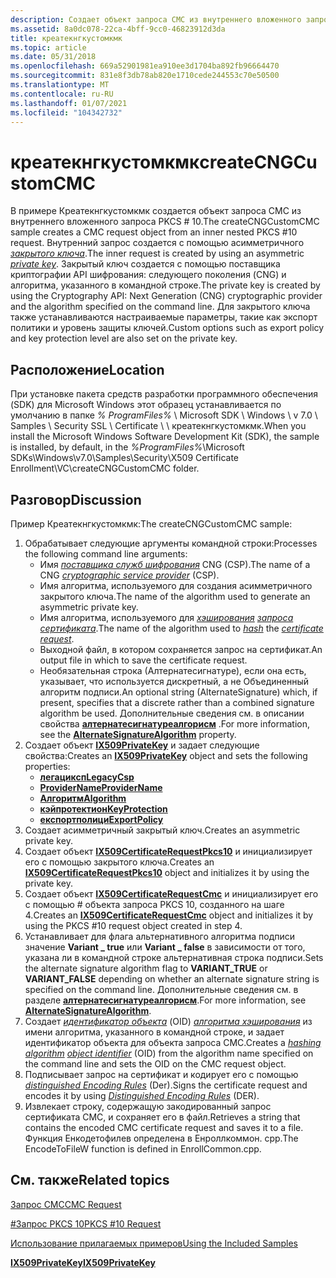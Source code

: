 ```yaml
---
description: Создает объект запроса CMC из внутреннего вложенного запроса PKCS \# 10.
ms.assetid: 8a0dc078-22ca-4bff-9cc0-46823912d3da
title: креатекнгкустомкмк
ms.topic: article
ms.date: 05/31/2018
ms.openlocfilehash: 669a52901981ea910ee3d1704ba892fb96664470
ms.sourcegitcommit: 831e8f3db78ab820e1710cede244553c70e50500
ms.translationtype: MT
ms.contentlocale: ru-RU
ms.lasthandoff: 01/07/2021
ms.locfileid: "104342732"
---
```

# <a name="createcngcustomcmc"></a><span data-ttu-id="0d4a4-103">креатекнгкустомкмк</span><span class="sxs-lookup"><span data-stu-id="0d4a4-103">createCNGCustomCMC</span></span>

<span data-ttu-id="0d4a4-104">В примере Креатекнгкустомкмк создается объект запроса CMC из внутреннего вложенного запроса PKCS \# 10.</span><span class="sxs-lookup"><span data-stu-id="0d4a4-104">The createCNGCustomCMC sample creates a CMC request object from an inner nested PKCS \#10 request.</span></span> <span data-ttu-id="0d4a4-105">Внутренний запрос создается с помощью асимметричного [*закрытого ключа*](/windows/desktop/SecGloss/p-gly).</span><span class="sxs-lookup"><span data-stu-id="0d4a4-105">The inner request is created by using an asymmetric [*private key*](/windows/desktop/SecGloss/p-gly).</span></span> <span data-ttu-id="0d4a4-106">Закрытый ключ создается с помощью поставщика криптографии API шифрования: следующего поколения (CNG) и алгоритма, указанного в командной строке.</span><span class="sxs-lookup"><span data-stu-id="0d4a4-106">The private key is created by using the Cryptography API: Next Generation (CNG) cryptographic provider and the algorithm specified on the command line.</span></span> <span data-ttu-id="0d4a4-107">Для закрытого ключа также устанавливаются настраиваемые параметры, такие как экспорт политики и уровень защиты ключей.</span><span class="sxs-lookup"><span data-stu-id="0d4a4-107">Custom options such as export policy and key protection level are also set on the private key.</span></span>

## <a name="location"></a><span data-ttu-id="0d4a4-108">Расположение</span><span class="sxs-lookup"><span data-stu-id="0d4a4-108">Location</span></span>

<span data-ttu-id="0d4a4-109">При установке пакета средств разработки программного обеспечения (SDK) для Microsoft Windows этот образец устанавливается по умолчанию в папке *% ProgramFiles%* \\ Microsoft SDK \\ Windows \\ v 7.0 \\ Samples \\ Security SSL \\ Certificate \\ \\ креатекнгкустомкмк.</span><span class="sxs-lookup"><span data-stu-id="0d4a4-109">When you install the Microsoft Windows Software Development Kit (SDK), the sample is installed, by default, in the *%ProgramFiles%*\\Microsoft SDKs\\Windows\\v7.0\\Samples\\Security\\X509 Certificate Enrollment\\VC\\createCNGCustomCMC folder.</span></span>

## <a name="discussion"></a><span data-ttu-id="0d4a4-110">Разговор</span><span class="sxs-lookup"><span data-stu-id="0d4a4-110">Discussion</span></span>

<span data-ttu-id="0d4a4-111">Пример Креатекнгкустомкмк:</span><span class="sxs-lookup"><span data-stu-id="0d4a4-111">The createCNGCustomCMC sample:</span></span>

1.  <span data-ttu-id="0d4a4-112">Обрабатывает следующие аргументы командной строки:</span><span class="sxs-lookup"><span data-stu-id="0d4a4-112">Processes the following command line arguments:</span></span>
    -   <span data-ttu-id="0d4a4-113">Имя [*поставщика служб шифрования*](/windows/desktop/SecGloss/c-gly) CNG (CSP).</span><span class="sxs-lookup"><span data-stu-id="0d4a4-113">The name of a CNG [*cryptographic service provider*](/windows/desktop/SecGloss/c-gly) (CSP).</span></span>
    -   <span data-ttu-id="0d4a4-114">Имя алгоритма, используемого для создания асимметричного закрытого ключа.</span><span class="sxs-lookup"><span data-stu-id="0d4a4-114">The name of the algorithm used to generate an asymmetric private key.</span></span>
    -   <span data-ttu-id="0d4a4-115">Имя алгоритма, используемого для [*хэширования*](/windows/desktop/SecGloss/h-gly) [*запроса сертификата*](/windows/desktop/SecGloss/c-gly).</span><span class="sxs-lookup"><span data-stu-id="0d4a4-115">The name of the algorithm used to [*hash*](/windows/desktop/SecGloss/h-gly) the [*certificate request*](/windows/desktop/SecGloss/c-gly).</span></span>
    -   <span data-ttu-id="0d4a4-116">Выходной файл, в котором сохраняется запрос на сертификат.</span><span class="sxs-lookup"><span data-stu-id="0d4a4-116">An output file in which to save the certificate request.</span></span>
    -   <span data-ttu-id="0d4a4-117">Необязательная строка (Алтернатесигнатуре), если она есть, указывает, что используется дискретный, а не Объединенный алгоритм подписи.</span><span class="sxs-lookup"><span data-stu-id="0d4a4-117">An optional string (AlternateSignature) which, if present, specifies that a discrete rather than a combined signature algorithm be used.</span></span> <span data-ttu-id="0d4a4-118">Дополнительные сведения см. в описании свойства [**алтернатесигнатуреалгорисм**](/windows/desktop/api/CertEnroll/nf-certenroll-ix509certificaterequest-get_alternatesignaturealgorithm) .</span><span class="sxs-lookup"><span data-stu-id="0d4a4-118">For more information, see the [**AlternateSignatureAlgorithm**](/windows/desktop/api/CertEnroll/nf-certenroll-ix509certificaterequest-get_alternatesignaturealgorithm) property.</span></span>
2.  <span data-ttu-id="0d4a4-119">Создает объект [**IX509PrivateKey**](/windows/desktop/api/CertEnroll/nn-certenroll-ix509privatekey) и задает следующие свойства:</span><span class="sxs-lookup"><span data-stu-id="0d4a4-119">Creates an [**IX509PrivateKey**](/windows/desktop/api/CertEnroll/nn-certenroll-ix509privatekey) object and sets the following properties:</span></span>
    -   [<span data-ttu-id="0d4a4-120">**легациксп**</span><span class="sxs-lookup"><span data-stu-id="0d4a4-120">**LegacyCsp**</span></span>](/windows/desktop/api/CertEnroll/nf-certenroll-ix509privatekey-get_legacycsp)
    -   [<span data-ttu-id="0d4a4-121">**ProviderName**</span><span class="sxs-lookup"><span data-stu-id="0d4a4-121">**ProviderName**</span></span>](/windows/desktop/api/CertEnroll/nf-certenroll-ix509privatekey-get_providername)
    -   [<span data-ttu-id="0d4a4-122">**Алгоритм**</span><span class="sxs-lookup"><span data-stu-id="0d4a4-122">**Algorithm**</span></span>](/windows/desktop/api/CertEnroll/nf-certenroll-ix509privatekey-get_algorithm)
    -   [<span data-ttu-id="0d4a4-123">**кэйпротектион**</span><span class="sxs-lookup"><span data-stu-id="0d4a4-123">**KeyProtection**</span></span>](/windows/desktop/api/CertEnroll/nf-certenroll-ix509privatekey-get_keyprotection)
    -   [<span data-ttu-id="0d4a4-124">**експортполици**</span><span class="sxs-lookup"><span data-stu-id="0d4a4-124">**ExportPolicy**</span></span>](/windows/desktop/api/CertEnroll/nf-certenroll-ix509privatekey-get_exportpolicy)
3.  <span data-ttu-id="0d4a4-125">Создает асимметричный закрытый ключ.</span><span class="sxs-lookup"><span data-stu-id="0d4a4-125">Creates an asymmetric private key.</span></span>
4.  <span data-ttu-id="0d4a4-126">Создает объект [**IX509CertificateRequestPkcs10**](/windows/desktop/api/CertEnroll/nn-certenroll-ix509certificaterequestpkcs10) и инициализирует его с помощью закрытого ключа.</span><span class="sxs-lookup"><span data-stu-id="0d4a4-126">Creates an [**IX509CertificateRequestPkcs10**](/windows/desktop/api/CertEnroll/nn-certenroll-ix509certificaterequestpkcs10) object and initializes it by using the private key.</span></span>
5.  <span data-ttu-id="0d4a4-127">Создает объект [**IX509CertificateRequestCmc**](/windows/desktop/api/CertEnroll/nn-certenroll-ix509certificaterequestcmc) и инициализирует его с помощью \# объекта запроса PKCS 10, созданного на шаге 4.</span><span class="sxs-lookup"><span data-stu-id="0d4a4-127">Creates an [**IX509CertificateRequestCmc**](/windows/desktop/api/CertEnroll/nn-certenroll-ix509certificaterequestcmc) object and initializes it by using the PKCS \#10 request object created in step 4.</span></span>
6.  <span data-ttu-id="0d4a4-128">Устанавливает для флага альтернативного алгоритма подписи значение **Variant \_ true** или **Variant \_ false** в зависимости от того, указана ли в командной строке альтернативная строка подписи.</span><span class="sxs-lookup"><span data-stu-id="0d4a4-128">Sets the alternate signature algorithm flag to **VARIANT\_TRUE** or **VARIANT\_FALSE** depending on whether an alternate signature string is specified on the command line.</span></span> <span data-ttu-id="0d4a4-129">Дополнительные сведения см. в разделе [**алтернатесигнатуреалгорисм**](/windows/desktop/api/CertEnroll/nf-certenroll-ix509certificaterequest-get_alternatesignaturealgorithm).</span><span class="sxs-lookup"><span data-stu-id="0d4a4-129">For more information, see [**AlternateSignatureAlgorithm**](/windows/desktop/api/CertEnroll/nf-certenroll-ix509certificaterequest-get_alternatesignaturealgorithm).</span></span>
7.  <span data-ttu-id="0d4a4-130">Создает [*идентификатор объекта*](/windows/desktop/SecGloss/o-gly) (OID) [*алгоритма хэширования*](/windows/desktop/SecGloss/h-gly) из имени алгоритма, указанного в командной строке, и задает идентификатор объекта для объекта запроса CMC.</span><span class="sxs-lookup"><span data-stu-id="0d4a4-130">Creates a [*hashing algorithm*](/windows/desktop/SecGloss/h-gly) [*object identifier*](/windows/desktop/SecGloss/o-gly) (OID) from the algorithm name specified on the command line and sets the OID on the CMC request object.</span></span>
8.  <span data-ttu-id="0d4a4-131">Подписывает запрос на сертификат и кодирует его с помощью [*distinguished Encoding Rules*](/windows/desktop/SecGloss/d-gly) (Der).</span><span class="sxs-lookup"><span data-stu-id="0d4a4-131">Signs the certificate request and encodes it by using [*Distinguished Encoding Rules*](/windows/desktop/SecGloss/d-gly) (DER).</span></span>
9.  <span data-ttu-id="0d4a4-132">Извлекает строку, содержащую закодированный запрос сертификата CMC, и сохраняет его в файл.</span><span class="sxs-lookup"><span data-stu-id="0d4a4-132">Retrieves a string that contains the encoded CMC certificate request and saves it to a file.</span></span> <span data-ttu-id="0d4a4-133">Функция Енкодетофилев определена в Енроллкоммон. cpp.</span><span class="sxs-lookup"><span data-stu-id="0d4a4-133">The EncodeToFileW function is defined in EnrollCommon.cpp.</span></span>

## <a name="related-topics"></a><span data-ttu-id="0d4a4-134">См. также</span><span class="sxs-lookup"><span data-stu-id="0d4a4-134">Related topics</span></span>

<dl> <dt>

[<span data-ttu-id="0d4a4-135">Запрос CMC</span><span class="sxs-lookup"><span data-stu-id="0d4a4-135">CMC Request</span></span>](cmc-request.md)
</dt> <dt>

[<span data-ttu-id="0d4a4-136">\#Запрос PKCS 10</span><span class="sxs-lookup"><span data-stu-id="0d4a4-136">PKCS \#10 Request</span></span>](pkcs--10-request.md)
</dt> <dt>

[<span data-ttu-id="0d4a4-137">Использование прилагаемых примеров</span><span class="sxs-lookup"><span data-stu-id="0d4a4-137">Using the Included Samples</span></span>](using-the-included-samples.md)
</dt> <dt>

[<span data-ttu-id="0d4a4-138">**IX509PrivateKey**</span><span class="sxs-lookup"><span data-stu-id="0d4a4-138">**IX509PrivateKey**</span></span>](/windows/desktop/api/CertEnroll/nn-certenroll-ix509privatekey)
</dt> </dl>

 

 
